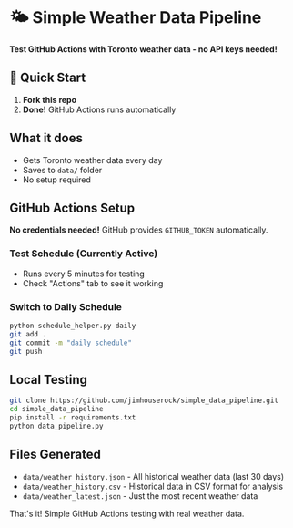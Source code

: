 # 🌤️ Simple Weather Data Pipeline

**Test GitHub Actions with Toronto weather data - no API keys needed!**

## 🚀 Quick Start

1. **Fork this repo**
2. **Done!** GitHub Actions runs automatically

## What it does

- Gets Toronto weather data every day
- Saves to `data/` folder
- No setup required

## GitHub Actions Setup

**No credentials needed!** GitHub provides `GITHUB_TOKEN` automatically.

### Test Schedule (Currently Active)
- Runs every 5 minutes for testing
- Check "Actions" tab to see it working

### Switch to Daily Schedule
```bash
python schedule_helper.py daily
git add .
git commit -m "daily schedule"
git push
```

## Local Testing

```bash
git clone https://github.com/jimhouserock/simple_data_pipeline.git
cd simple_data_pipeline
pip install -r requirements.txt
python data_pipeline.py
```

## Files Generated

- `data/weather_history.json` - All historical weather data (last 30 days)
- `data/weather_history.csv` - Historical data in CSV format for analysis
- `data/weather_latest.json` - Just the most recent weather data

That's it! Simple GitHub Actions testing with real weather data.
